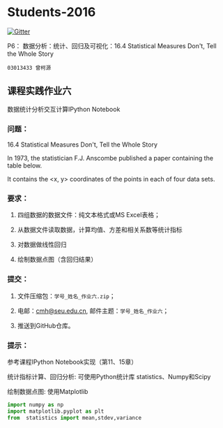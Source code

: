 
  
# Students-2016

[![Gitter](https://badges.gitter.im/Py03013052/Students2016.svg)](https://gitter.im/Py03013052/Students2016?utm_source=badge&utm_medium=badge&utm_campaign=pr-badge)

P6： 数据分析：统计、回归及可视化：16.4 Statistical Measures Don't, Tell the Whole Story 

	03013433 曾柯源  
    
    
## 课程实践作业六

数据统计分析交互计算IPython Notebook 

### 问题：

16.4 Statistical Measures Don't, Tell the Whole Story 

In 1973, the statistician F.J. Anscombe published a paper containing the table below. 

It contains the <x, y> coordinates of the points in each of four data sets.
 
### 要求：

1. 四组数据的数据文件：纯文本格式或MS Excel表格；

2. 从数据文件读取数据，计算均值、方差和相关系数等统计指标

3. 对数据做线性回归

4. 绘制数据点图（含回归结果）

### 提交：

1. 文件压缩包：`学号_姓名_作业六.zip`；

2. 电邮：cmh@seu.edu.cn, 邮件主题：`学号_姓名_作业六`；

3. 推送到GitHub仓库。

### 提示：

参考课程IPython Notebook实现（第11、15章）

统计指标计算、回归分析: 可使用Python统计库 statistics、Numpy和Scipy

绘制数据点图: 使用Matplotlib

```python
import numpy as np
import matplotlib.pyplot as plt
from  statistics import mean,stdev,variance
```

      
